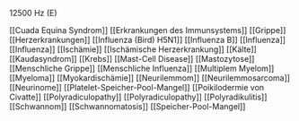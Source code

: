 12500 Hz (E)

[[Cuada Equina Syndrom]]
[[Erkrankungen des Immunsystems]]
[[Grippe]]
[[Herzerkrankungen]]
[[Influenza (Bird) H5N1]]
[[Influenza B]]
[[Influenza]]
[[Influenza]]
[[Ischämie]]
[[Ischämische Herzerkrankung]]
[[Kälte]]
[[Kaudasyndrom]]
[[Krebs]]
[[Mast-Cell Disease]]
[[Mastozytose]]
[[Menschliche Grippe]]
[[Menschliche Influenza]]
[[Multiplem Myelom]]
[[Myeloma]]
[[Myokardischämie]]
[[Neurilemmom]]
[[Neurilemmosarcoma]]
[[Neurinome]]
[[Platelet-Speicher-Pool-Mangel]]
[[Poikilodermie von Civatte]]
[[Polyradiculopathy]]
[[Polyradiculopathy]]
[[Polyradikulitis]]
[[Schwannom]]
[[Schwannomatosis]]
[[Speicher-Pool-Mangel]]
